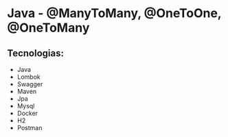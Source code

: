 # Java - @ManyToMany, @OneToOne, @OneToMany

## Tecnologias:
- Java
- Lombok
- Swagger
- Maven
- Jpa
- Mysql
- Docker
- H2
- Postman

